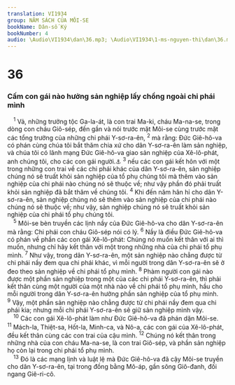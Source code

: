 ```yaml
---
translation: VI1934
group: NĂM SÁCH CỦA MÔI-SE
bookName: Dân-số Ký 
bookNumber: 4
audio: \Audio\VI1934\dan\36.mp3; \Audio\VI1934\1-ms-nguyen-thi\dan\36.mp3
---
```


<div class="title"><h1>36</h1><h3>Cấm con gái nào hưởng sản nghiệp lấy chồng ngoài chi phái mình</h3></div>
<span class="verse dan_36_1"> <sup>1</sup> Vả, những trưởng tộc Ga-la-át, là con trai Ma-ki, cháu Ma-na-se, trong dòng con cháu Giô-sép, đến gần và nói trước mặt Môi-se cùng trước mặt các tổng trưởng của những chi phái Y-sơ-ra-ên, </span>
<span class="verse dan_36_2"><sup>2</sup> mà rằng: Đức Giê-hô-va có phán cùng chúa tôi bắt thăm chia xứ cho dân Y-sơ-ra-ên làm sản nghiệp, và chúa tôi có lãnh mạng Đức Giê-hô-va giao sản nghiệp của Xê-lô-phát, anh chúng tôi, cho các con gái người.<a data-toggle="tooltip" data-placement="bottom" title="Dan 27:7">⚓</a></span>
<span class="verse dan_36_3"><sup>3</sup> nếu các con gái kết hôn với một trong những con trai về các chi phái khác của dân Y-sơ-ra-ên, sản nghiệp chúng nó sẽ truất khỏi sản nghiệp của tổ phụ chúng tôi mà thêm vào sản nghiệp của chi phái nào chúng nó sẽ thuộc về; như vậy phần đó phải truất khỏi sản nghiệp đã bắt thăm về chúng tôi. </span>
<span class="verse dan_36_4"><sup>4</sup> Khi đến năm hân hỉ cho dân Y-sơ-ra-ên, sản nghiệp chúng nó sẽ thêm vào sản nghiệp của chi phái nào chúng nó sẽ thuộc về; như vậy, sản nghiệp chúng nó sẽ truất khỏi sản nghiệp của chi phái tổ phụ chúng tôi. <br/></span>
<span class="verse dan_36_5"> <sup>5</sup> Môi-se bèn truyền các lịnh nầy của Đức Giê-hô-va cho dân Y-sơ-ra-ên mà rằng: Chi phái con cháu Giô-sép nói có lý. </span>
<span class="verse dan_36_6"><sup>6</sup> Nầy là điều Đức Giê-hô-va có phán về phần các con gái Xê-lô-phát: Chúng nó muốn kết thân với ai thì muốn, nhưng chỉ hãy kết thân với một trong những nhà của chi phái tổ phụ mình. </span>
<span class="verse dan_36_7"><sup>7</sup> Như vậy, trong dân Y-sơ-ra-ên, một sản nghiệp nào chẳng được từ chi phái nầy đem qua chi phái khác, vì mỗi người trong dân Y-sơ-ra-ên sẽ ở đeo theo sản nghiệp về chi phái tổ phụ mình. </span>
<span class="verse dan_36_8"><sup>8</sup> Phàm người con gái nào được một phần sản nghiệp trong một của các chi phái Y-sơ-ra-ên, thì phải kết thân cùng một người của một nhà nào về chi phái tổ phụ mình, hầu cho mỗi người trong dân Y-sơ-ra-ên hưởng phần sản nghiệp của tổ phụ mình. </span>
<span class="verse dan_36_9"><sup>9</sup> Vậy, một phần sản nghiệp nào chẳng được từ chi phái nầy đem qua chi phái kia; nhưng mỗi chi phái Y-sơ-ra-ên sẽ giữ sản nghiệp mình vậy. <br/></span>
<span class="verse dan_36_10"> <sup>10</sup> Các con gái Xê-lô-phát làm như Đức Giê-hô-va đã phán dặn Môi-se. </span>
<span class="verse dan_36_11"><sup>11</sup> Mách-la, Thiệt-sa, Hốt-la, Minh-ca, và Nô-a, các con gái của Xê-lô-phát, đều kết thân cùng các con trai của cậu mình. </span>
<span class="verse dan_36_12"><sup>12</sup> Chúng nó kết thân trong những nhà của con cháu Ma-na-se, là con trai Giô-sép, và phần sản nghiệp họ còn lại trong chi phái tổ phụ mình. <br/></span>
<span class="verse dan_36_13"> <sup>13</sup> Đó là các mạng lịnh và luật lệ mà Đức Giê-hô-va đã cậy Môi-se truyền cho dân Y-sơ-ra-ên, tại trong đồng bằng Mô-áp, gần sông Giô-đanh, đối ngang Giê-ri-cô. <br/>  <br/></span>
